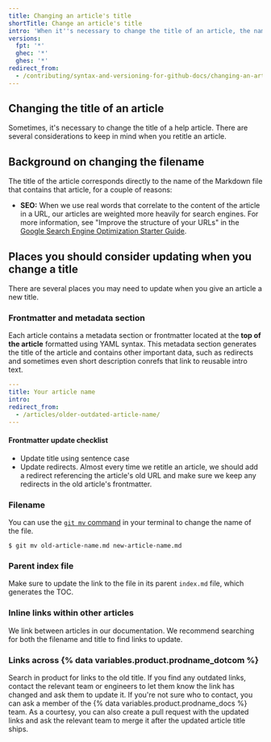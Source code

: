 ```yaml
---
title: Changing an article's title
shortTitle: Change an article's title
intro: 'When it''s necessary to change the title of an article, the name may need to be updated in several places.'
versions:
  fpt: '*'
  ghec: '*'
  ghes: '*'
redirect_from:
  - /contributing/syntax-and-versioning-for-github-docs/changing-an-articles-title
---
```


## Changing the title of an article

Sometimes, it's necessary to change the title of a help article. There are several considerations to keep in mind when you retitle an article.

## Background on changing the filename

The title of the article corresponds directly to the name of the Markdown file that contains that article, for a couple of reasons:

* **SEO:** When we use real words that correlate to the content of the article in a URL, our articles are weighted more heavily for search engines. For more information, see "Improve the structure of your URLs" in the [Google Search Engine Optimization Starter Guide](http://static.googleusercontent.com/media/www.google.com/en//webmasters/docs/search-engine-optimization-starter-guide.pdf).

## Places you should consider updating when you change a title

There are several places you may need to update when you give an article a new title.

### Frontmatter and metadata section

Each article contains a metadata section or frontmatter located at the **top of the article** formatted using YAML syntax. This metadata section generates the title of the article and contains other important data, such as redirects and sometimes even short description conrefs that link to reusable intro text.

```yaml
---
title: Your article name
intro:
redirect_from:
  - /articles/older-outdated-article-name/
---
```

#### Frontmatter update checklist

* Update title using sentence case
* Update redirects. Almost every time we retitle an article, we should add a redirect referencing the article's old URL and make sure we keep any redirects in the old article's frontmatter.

### Filename

You can use the [`git mv` command](https://git-scm.com/docs/git-mv) in your terminal to change the name of the file.

`$ git mv old-article-name.md new-article-name.md`

### Parent index file

Make sure to update the link to the file in its parent `index.md` file, which generates the TOC.

### Inline links within other articles

We link between articles in our documentation. We recommend searching for both the filename and title to find links to update.

### Links across {% data variables.product.prodname_dotcom %}

Search in product for links to the old title. If you find any outdated links, contact the relevant team or engineers to let them know the link has changed and ask them to update it. If you're not sure who to contact, you can ask a member of the {% data variables.product.prodname_docs %} team. As a courtesy, you can also create a pull request with the updated links and ask the relevant team to merge it after the updated article title ships.
